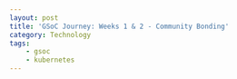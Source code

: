 ```yaml
---
layout: post
title: 'GSoC Journey: Weeks 1 & 2 - Community Bonding'
category: Technology
tags:
    - gsoc
    - kubernetes
---
```

